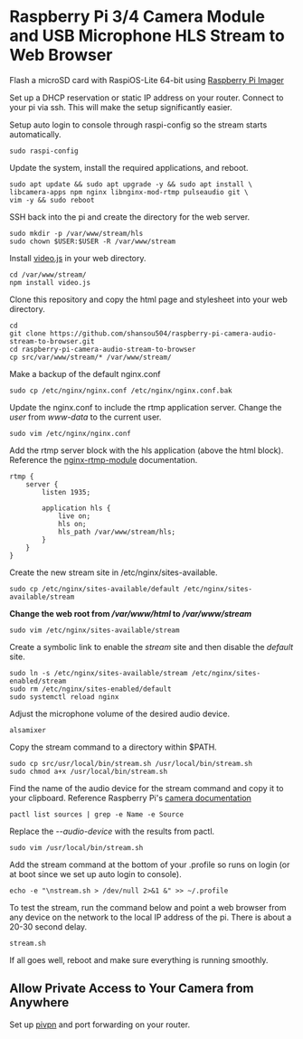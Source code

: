 # Raspberry Pi 3/4 Camera Module and USB Microphone HLS Stream to Web Browser

Flash a microSD card with RaspiOS-Lite 64-bit using [Raspberry Pi Imager](https://www.raspberrypi.com/software/)

Set up a DHCP reservation or static IP address on your router. Connect to your pi via ssh. This will
make the setup significantly easier.

Setup auto login to console through raspi-config so the stream starts automatically.

```
sudo raspi-config
```

Update the system, install the required applications, and reboot.

```
sudo apt update && sudo apt upgrade -y && sudo apt install \
libcamera-apps npm nginx libnginx-mod-rtmp pulseaudio git \
vim -y && sudo reboot
```

SSH back into the pi and create the directory for the web server.

```
sudo mkdir -p /var/www/stream/hls
sudo chown $USER:$USER -R /var/www/stream
```

Install [video.js](https://github.com/videojs/video.js) in your web directory. 

```
cd /var/www/stream/
npm install video.js
```

Clone this repository and copy the html page and stylesheet into your web directory.

```
cd
git clone https://github.com/shansou504/raspberry-pi-camera-audio-stream-to-browser.git
cd raspberry-pi-camera-audio-stream-to-browser
cp src/var/www/stream/* /var/www/stream/
```

Make a backup of the default nginx.conf

```
sudo cp /etc/nginx/nginx.conf /etc/nginx/nginx.conf.bak
```

Update the nginx.conf to include the rtmp application server.
Change the _user_ from _www-data_ to the current user.

```
sudo vim /etc/nginx/nginx.conf
```

Add the rtmp server block with the hls application (above the html block).
Reference the [nginx-rtmp-module](https://github.com/arut/nginx-rtmp-module) documentation.

```
rtmp {
	server {
		listen 1935;

		application hls {
			live on;
			hls on;
			hls_path /var/www/stream/hls;
		}
	}
}
```

Create the new stream site in /etc/nginx/sites-available.

```
sudo cp /etc/nginx/sites-available/default /etc/nginx/sites-available/stream
```

__Change the web root from _/var/www/html_ to _/var/www/stream___

```
sudo vim /etc/nginx/sites-available/stream
```

Create a symbolic link to enable the _stream_ site and then disable the _default_ site.

```
sudo ln -s /etc/nginx/sites-available/stream /etc/nginx/sites-enabled/stream
sudo rm /etc/nginx/sites-enabled/default
sudo systemctl reload nginx
```

Adjust the microphone volume of the desired audio device.

```
alsamixer
```

Copy the stream command to a directory within $PATH.

```
sudo cp src/usr/local/bin/stream.sh /usr/local/bin/stream.sh
sudo chmod a+x /usr/local/bin/stream.sh
```

Find the name of the audio device for the stream command and copy it to your clipboard.
Reference Raspberry Pi's [camera documentation](https://www.raspberrypi.com/documentation/computers/camera_software.html)

```
pactl list sources | grep -e Name -e Source
```

Replace the _--audio-device_ with the results from pactl.

```
sudo vim /usr/local/bin/stream.sh
```

Add the stream command at the bottom of your .profile so runs on login (or at boot since we set up auto login to console).

```
echo -e "\nstream.sh > /dev/null 2>&1 &" >> ~/.profile
```

To test the stream, run the command below and point a web browser from any device on the network to the local IP address of the pi. There is about a 20-30 second delay.

```
stream.sh
```

If all goes well, reboot and make sure everything is running smoothly. 

## Allow Private Access to Your Camera from Anywhere

Set up [pivpn](https://pivpn.io/) and port forwarding on your router.
